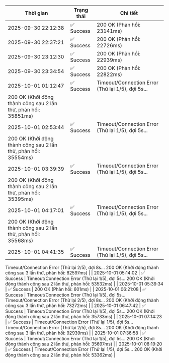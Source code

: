 | Thời gian | Trạng thái | Chi tiết |
|---|---|---|
| 2025-09-30 22:12:38 | ✅ Success | 200 OK (Phản hồi: 23141ms) |
| 2025-09-30 22:37:21 | ✅ Success | 200 OK (Phản hồi: 22726ms) |
| 2025-09-30 23:12:30 | ✅ Success | 200 OK (Phản hồi: 22939ms) |
| 2025-09-30 23:34:54 | ✅ Success | 200 OK (Phản hồi: 22822ms) |
| 2025-10-01 01:12:47 | ✅ Success | Timeout/Connection Error (Thử lại 1/5), đợi 5s...
200 OK (Khởi động thành công sau 2 lần thử, phản hồi: 35851ms) |
| 2025-10-01 02:53:44 | ✅ Success | Timeout/Connection Error (Thử lại 1/5), đợi 5s...
200 OK (Khởi động thành công sau 2 lần thử, phản hồi: 35554ms) |
| 2025-10-01 03:39:39 | ✅ Success | Timeout/Connection Error (Thử lại 1/5), đợi 5s...
200 OK (Khởi động thành công sau 2 lần thử, phản hồi: 35395ms) |
| 2025-10-01 04:17:01 | ✅ Success | Timeout/Connection Error (Thử lại 1/5), đợi 5s...
200 OK (Khởi động thành công sau 2 lần thử, phản hồi: 35568ms) |
| 2025-10-01 04:41:35 | ✅ Success | Timeout/Connection Error (Thử lại 1/5), đợi 5s...
Timeout/Connection Error (Thử lại 2/5), đợi 8s...
200 OK (Khởi động thành công sau 3 lần thử, phản hồi: 82597ms) |
| 2025-10-01 05:14:02 | ✅ Success | Timeout/Connection Error (Thử lại 1/5), đợi 5s...
200 OK (Khởi động thành công sau 2 lần thử, phản hồi: 53532ms) |
| 2025-10-01 05:39:34 | ✅ Success | 200 OK (Phản hồi: 601ms) |
| 2025-10-01 06:21:08 | ✅ Success | Timeout/Connection Error (Thử lại 1/5), đợi 5s...
Timeout/Connection Error (Thử lại 2/5), đợi 8s...
200 OK (Khởi động thành công sau 3 lần thử, phản hồi: 73272ms) |
| 2025-10-01 06:47:42 | ✅ Success | Timeout/Connection Error (Thử lại 1/5), đợi 5s...
200 OK (Khởi động thành công sau 2 lần thử, phản hồi: 35733ms) |
| 2025-10-01 07:14:23 | ✅ Success | Timeout/Connection Error (Thử lại 1/5), đợi 5s...
Timeout/Connection Error (Thử lại 2/5), đợi 8s...
200 OK (Khởi động thành công sau 3 lần thử, phản hồi: 92939ms) |
| 2025-10-01 07:36:58 | ✅ Success | Timeout/Connection Error (Thử lại 1/5), đợi 5s...
200 OK (Khởi động thành công sau 2 lần thử, phản hồi: 35697ms) |
| 2025-10-01 08:19:20 | ✅ Success | Timeout/Connection Error (Thử lại 1/5), đợi 5s...
200 OK (Khởi động thành công sau 2 lần thử, phản hồi: 53362ms) |
